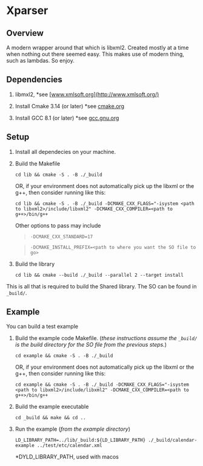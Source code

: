 # Xparser
## Overview
A modern wrapper around that which is libxml2.  Created mostly at a time when nothing out there seemed easy.  This makes use of modern thing, such as lambdas.  So enjoy.

## Dependencies
1. libmxl2,  *see [www.xmlsoft.org](http://www.xmlsoft.org/)

1. Install Cmake 3.14 (or later) *see [cmake.org](https://cmake.org/)

1. Install GCC 8.1 (or later) *see [gcc.gnu.org](https://gcc.gnu.org/)

## Setup
1. Install all dependecies on your machine.

1. Build the Makefile
    ```
    cd lib && cmake -S . -B ./_build
    ```

    OR, if your environment does not automatically pick up the libxml or the g++, then consider running like this:

    ```
    cd lib && cmake -S . -B ./_build -DCMAKE_CXX_FLAGS="-isystem <path to libxml2>/include/libxml2" -DCMAKE_CXX_COMPILER=<path to g++>/bin/g++
    ```

    Other options to pass may include

    > `-DCMAKE_CXX_STANDARD=17`

    > `-DCMAKE_INSTALL_PREFIX=<path to where you want the SO file to go>`

1. Build the library
    ```
    cd lib && cmake --build ./_build --parallel 2 --target install
    ```

This is all that is required to build the Shared library.  The SO can be found in `_build/`.


## Example
You can build a test example

1. Build the example code Makefile. (*these instructions assume the `_build/` is the build directory for the SO file from the previous steps.*)
    ```
    cd example && cmake -S . -B ./_build
    ```

    OR, if your environment does not automatically pick up the libxml or the g++, then consider running like this:

    ```
    cd example && cmake -S . -B ./_build -DCMAKE_CXX_FLAGS="-isystem <path to libxml2>/include/libxml2" -DCMAKE_CXX_COMPILER=<path to g++>/bin/g++
    ```

1. Build the example executable
    ```
    cd _build && make && cd ..
    ```

1. Run the example (*from the example directory*)
    ```
    LD_LIBRARY_PATH=../lib/_build:${LD_LIBRARY_PATH} ./_build/calendar-example ../test/etc/calendar.xml
    ```

    *DYLD_LIBRARY_PATH, used with macos
